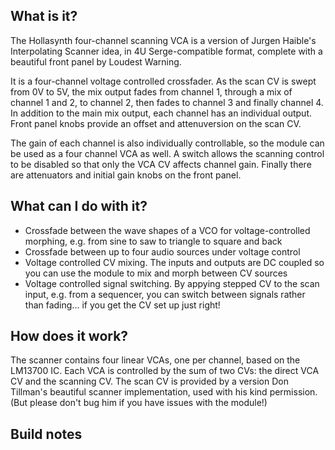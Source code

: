 ##  What is it?

The Hollasynth four-channel scanning VCA is a version of Jurgen Haible's Interpolating Scanner idea, in 4U Serge-compatible format, complete with a beautiful front panel by Loudest Warning.

It is a four-channel voltage controlled crossfader. As the scan CV is swept from 0V to 5V, the mix output fades from channel 1, through a mix of channel 1 and 2, to channel 2, then fades to channel 3 and finally channel 4. In addition to the main mix output, each channel has an individual output. Front panel knobs provide an offset and attenuversion on the scan CV. 

The gain of each channel is also individually controllable, so the module can be used as a four channel VCA as well. A switch allows the scanning control to be disabled so that only the VCA CV affects channel gain. Finally there are attenuators and initial gain knobs on the front panel.

##  What can I do with it?

 - Crossfade between the wave shapes of a VCO for voltage-controlled morphing, e.g. from sine to saw to triangle to square and back
 - Crossfade between up to four audio sources under voltage control
 - Voltage controlled CV mixing. The inputs and outputs are DC coupled so you can use the module to mix and morph between CV sources
 - Voltage controlled signal switching. By appying stepped CV to the scan input, e.g. from a sequencer, you can switch between signals rather than fading... if you get the CV set up just right!

## How does it work?

The scanner contains four linear VCAs, one per channel, based on the LM13700 IC. Each VCA is controlled by the sum of two CVs: the direct VCA CV and the scanning CV. The scan CV is provided by a version Don Tillman's beautiful scanner implementation, used with his kind permission. (But please don't bug him if you have issues with the module!)

## Build notes








